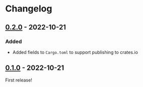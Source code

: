 # Changelog

<!-- See: https://keepachangelog.com/en/1.0.0/ -->

## [0.2.0] - 2022-10-21

### Added

- Added fields to `Cargo.toml` to support publishing to crates.io

## [0.1.0] - 2022-10-21

First release!

[0.1.0]: https://github.com/langston-barrett/tree-sitter-souffle/releases/tag/v0.1.0
[0.2.0]: https://github.com/langston-barrett/tree-sitter-souffle/releases/tag/v0.2.0
